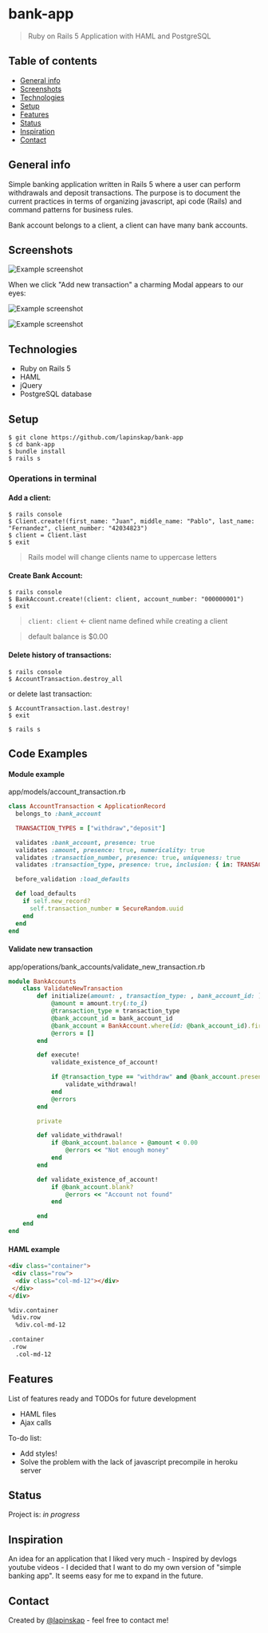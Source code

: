 # bank-app

>  Ruby on Rails 5 Application with HAML and PostgreSQL

## Table of contents
* [General info](#general-info)
* [Screenshots](#screenshots)
* [Technologies](#technologies)
* [Setup](#setup)
* [Features](#features)
* [Status](#status)
* [Inspiration](#inspiration)
* [Contact](#contact)

## General info
Simple banking application written in Rails 5 where a user can perform withdrawals and deposit transactions. The purpose is to document the current practices in terms of organizing javascript, api code (Rails) and command patterns for business rules.

Bank account belongs to a client, a client can have many bank accounts.

## Screenshots
![Example screenshot](https://raw.githubusercontent.com/lapinskap/bank-app/master/img/screen1.jpg)

When we click "Add new transaction" a charming Modal appears to our eyes:

![Example screenshot](https://raw.githubusercontent.com/lapinskap/bank-app/master/img/screen2.jpg)

![Example screenshot](https://raw.githubusercontent.com/lapinskap/bank-app/master/img/screen3.jpg)

## Technologies
* Ruby on Rails 5
* HAML
* jQuery
* PostgreSQL database

## Setup

 ```
 $ git clone https://github.com/lapinskap/bank-app
 $ cd bank-app
 $ bundle install
 $ rails s
 ```
 ### Operations in terminal
 
 #### Add a client:
 ```
 $ rails console
 $ Client.create!(first_name: "Juan", middle_name: "Pablo", last_name: "Fernandez", client_number: "42034823") 
 $ client = Client.last
 $ exit
 ```
 > Rails model will change clients name to uppercase letters
 
 #### Create Bank Account:
 ```
 $ rails console
 $ BankAccount.create!(client: client, account_number: "000000001")
 $ exit
 ```
> `client: client` <- client name defined while creating a client

> default balance is $0.00

#### Delete history of transactions: 
```
$ rails console
$ AccountTransaction.destroy_all
```
or delete last transaction:

```
$ AccountTransaction.last.destroy!
$ exit

$ rails s
```

## Code Examples

#### Module example
app/models/account_transaction.rb
```ruby
class AccountTransaction < ApplicationRecord
  belongs_to :bank_account

  TRANSACTION_TYPES = ["withdraw","deposit"]

  validates :bank_account, presence: true
  validates :amount, presence: true, numericality: true
  validates :transaction_number, presence: true, uniqueness: true
  validates :transaction_type, presence: true, inclusion: { in: TRANSACTION_TYPES}

  before_validation :load_defaults

  def load_defaults
    if self.new_record?
      self.transaction_number = SecureRandom.uuid
    end
  end
end
```

#### Validate new transaction 
app/operations/bank_accounts/validate_new_transaction.rb
```ruby
module BankAccounts
    class ValidateNewTransaction
        def initialize(amount: , transaction_type: , bank_account_id: )
            @amount = amount.try(:to_i) 
            @transaction_type = transaction_type
            @bank_account_id = bank_account_id
            @bank_account = BankAccount.where(id: @bank_account_id).first
            @errors = []
        end

        def execute!
            validate_existence_of_account!

            if @transaction_type == "withdraw" and @bank_account.present?
                validate_withdrawal!
            end
            @errors
        end

        private

        def validate_withdrawal!
            if @bank_account.balance - @amount < 0.00
                @errors << "Not enough money"
            end
        end

        def validate_existence_of_account!
            if @bank_account.blank?
                @errors << "Account not found"
            end

        end
    end
end
```
#### HAML example
```html
<div class="container">
 <div class="row">
  <div class="col-md-12"></div>
 </div>
</div>

%div.container
 %div.row
  %div.col-md-12

.container
 .row
  .col-md-12
```

## Features
List of features ready and TODOs for future development
* HAML files
* Ajax calls 

To-do list:
* Add styles!
* Solve the problem with the lack of javascript precompile in heroku server

## Status
Project is: _in progress_

## Inspiration
An idea for an application that I liked very much - Inspired by devlogs youtube videos - I decided that I want to do my own version of "simple banking app". It seems easy for me to expand in the future. 

## Contact
Created by [@lapinskap](https://www.facebook.com/paulina.lapinska99) - feel free to contact me!
